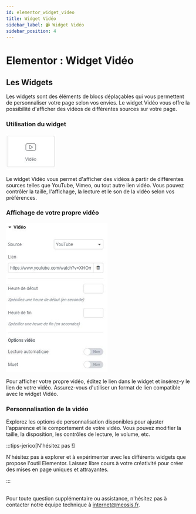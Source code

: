 ```yaml
---
id: elementor_widget_video
title: Widget Vidéo
sidebar_label: 📹 Widget Vidéo
sidebar_position: 4
---
```


# Elementor : Widget Vidéo

## Les Widgets

Les widgets sont des éléments de blocs déplaçables qui vous permettent de personnaliser votre page selon vos envies. Le widget Vidéo vous offre la possibilité d'afficher des vidéos de différentes sources sur votre page.

### Utilisation du widget

![Vidéo](./img/42.jpg)

Le widget Vidéo vous permet d'afficher des vidéos à partir de différentes sources telles que YouTube, Vimeo, ou tout autre lien vidéo. Vous pouvez contrôler la taille, l'affichage, la lecture et le son de la vidéo selon vos préférences.

### Affichage de votre propre vidéo

![Vidéo](./img/41.jpg)

Pour afficher votre propre vidéo, éditez le lien dans le widget et insérez-y le lien de votre vidéo. Assurez-vous d'utiliser un format de lien compatible avec le widget Vidéo.

### Personnalisation de la vidéo

Explorez les options de personnalisation disponibles pour ajuster l'apparence et le comportement de votre vidéo. Vous pouvez modifier la taille, la disposition, les contrôles de lecture, le volume, etc.

:::tips-jerico[N'hésitez pas !]

N'hésitez pas à explorer et à expérimenter avec les différents widgets que propose l'outil Elementor. Laissez libre cours à votre créativité pour créer des mises en page uniques et attrayantes. 

:::

\
Pour toute question supplémentaire ou assistance, n'hésitez pas à contacter notre équipe technique à internet@meosis.fr.

